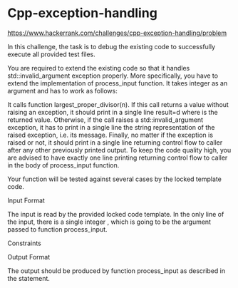# Cpp-exception-handling

https://www.hackerrank.com/challenges/cpp-exception-handling/problem

In this challenge, the task is to debug the existing code to successfully execute all provided test files.

You are required to extend the existing code so that it handles std::invalid_argument exception properly. More specifically, you have to extend the implementation of process_input function. It takes integer  as an argument and has to work as follows:

It calls function largest_proper_divisor(n).
If this call returns a value without raising an exception, it should print in a single line result=d where  is the returned value.
Otherwise, if the call raises a std::invalid_argument exception, it has to print in a single line the string representation of the raised exception, i.e. its message.
Finally, no matter if the exception is raised or not, it should print in a single line returning control flow to caller after any other previously printed output.
To keep the code quality high, you are advised to have exactly one line printing returning control flow to caller in the body of process_input function.

Your function will be tested against several cases by the locked template code.

Input Format

The input is read by the provided locked code template. In the only line of the input, there is a single integer , which is going to be the argument passed to function process_input.

Constraints

Output Format

The output should be produced by function process_input as described in the statement.
